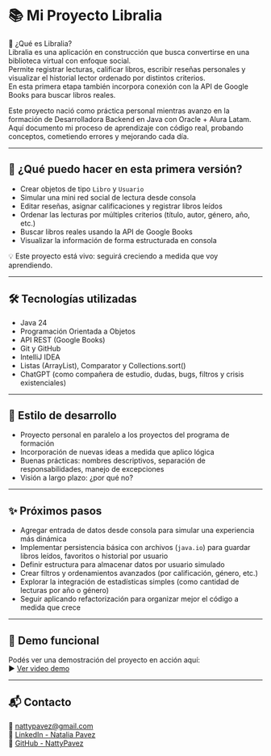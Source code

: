 # 📚 Mi Proyecto Libralia

🧩 ¿Qué es Libralia?  
Libralia es una aplicación en construcción que busca convertirse en una biblioteca virtual con enfoque social.  
Permite registrar lecturas, calificar libros, escribir reseñas personales y visualizar el historial lector ordenado por distintos criterios.  
En esta primera etapa también incorpora conexión con la API de Google Books para buscar libros reales.

Este proyecto nació como práctica personal mientras avanzo en la formación de Desarrolladora Backend en Java con Oracle + Alura Latam.  
Aquí documento mi proceso de aprendizaje con código real, probando conceptos, cometiendo errores y mejorando cada día.

---

## 🚀 ¿Qué puedo hacer en esta primera versión?

- Crear objetos de tipo `Libro` y `Usuario`
- Simular una mini red social de lectura desde consola
- Editar reseñas, asignar calificaciones y registrar libros leídos
- Ordenar las lecturas por múltiples criterios (título, autor, género, año, etc.)
- Buscar libros reales usando la API de Google Books
- Visualizar la información de forma estructurada en consola

💡 Este proyecto está vivo: seguirá creciendo a medida que voy aprendiendo.

---

## 🛠️ Tecnologías utilizadas

- Java 24
- Programación Orientada a Objetos
- API REST (Google Books)
- Git y GitHub
- IntelliJ IDEA
- Listas (ArrayList), Comparator y Collections.sort()
- ChatGPT (como compañera de estudio, dudas, bugs, filtros y crisis existenciales)

---

## 💬 Estilo de desarrollo

- Proyecto personal en paralelo a los proyectos del programa de formación
- Incorporación de nuevas ideas a medida que aplico lógica
- Buenas prácticas: nombres descriptivos, separación de responsabilidades, manejo de excepciones
- Visión a largo plazo: ¿por qué no?

---

## ✨ Próximos pasos

- Agregar entrada de datos desde consola para simular una experiencia más dinámica
- Implementar persistencia básica con archivos (`java.io`) para guardar libros leídos, favoritos o historial por usuario
- Definir estructura para almacenar datos por usuario simulado
- Crear filtros y ordenamientos avanzados (por calificación, género, etc.)
- Explorar la integración de estadísticas simples (como cantidad de lecturas por año o género)
- Seguir aplicando refactorización para organizar mejor el código a medida que crece

---

## 🎥 Demo funcional

Podés ver una demostración del proyecto en acción aquí:  
▶️ [Ver video demo](https://drive.google.com/file/d/1wlv6rOdwDulL2QePjESCFsluPFXjNW4Z/view?usp=sharing)

---

## 📬 Contacto

📧 nattypavez@gmail.com  
💼 [LinkedIn - Natalia Pavez](https://www.linkedin.com/in/nattypavez)  
🐙 [GitHub - NattyPavez](https://github.com/NattyPavez)
